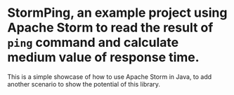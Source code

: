 # StormPing, an example project using Apache Storm to read the result of `ping` command and calculate medium value of response time.

This is a simple showcase of how to use Apache Storm in Java, to add another scenario to show the potential of this library. 
